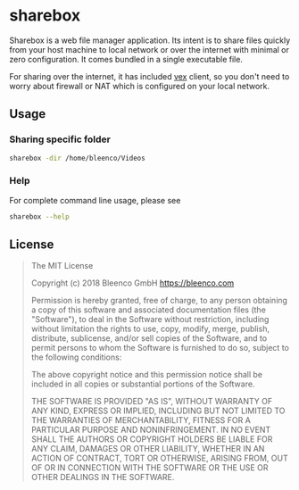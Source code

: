 # sharebox

Sharebox is a web file manager application. Its intent is to share files quickly from your host
machine to local network or over the internet with minimal or zero configuration. It comes bundled in a single executable file.

For sharing over the internet, it has included [vex](https://github.com/bleenco/vex) client, so you don't need to worry about firewall or NAT which is configured on your local network.

## Usage

### Sharing specific folder

```sh
sharebox -dir /home/bleenco/Videos
```

### Help

For complete command line usage, please see

```sh
sharebox --help
```

## License

> The MIT License
>
> Copyright (c) 2018 Bleenco GmbH https://bleenco.com
>
> Permission is hereby granted, free of charge, to any person obtaining a copy
> of this software and associated documentation files (the "Software"), to deal
> in the Software without restriction, including without limitation the rights
> to use, copy, modify, merge, publish, distribute, sublicense, and/or sell
> copies of the Software, and to permit persons to whom the Software is
> furnished to do so, subject to the following conditions:
>
> The above copyright notice and this permission notice shall be included in
> all copies or substantial portions of the Software.
>
> THE SOFTWARE IS PROVIDED "AS IS", WITHOUT WARRANTY OF ANY KIND, EXPRESS OR
> IMPLIED, INCLUDING BUT NOT LIMITED TO THE WARRANTIES OF MERCHANTABILITY,
> FITNESS FOR A PARTICULAR PURPOSE AND NONINFRINGEMENT. IN NO EVENT SHALL THE
> AUTHORS OR COPYRIGHT HOLDERS BE LIABLE FOR ANY CLAIM, DAMAGES OR OTHER
> LIABILITY, WHETHER IN AN ACTION OF CONTRACT, TORT OR OTHERWISE, ARISING FROM,
> OUT OF OR IN CONNECTION WITH THE SOFTWARE OR THE USE OR OTHER DEALINGS IN
> THE SOFTWARE.
